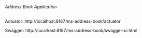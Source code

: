 ###### Address Book Application


Actuator: http://localhost:8187/ms-address-book/actuator

Swagger: http://localhost:8187/ms-address-book/swagger-ui.html